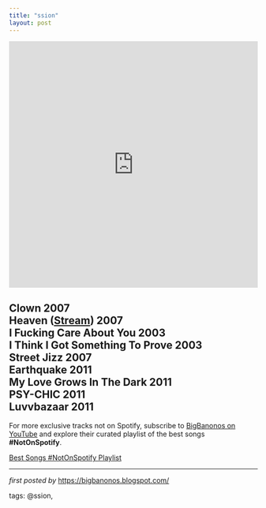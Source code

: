 ```yaml
---
title: "ssion"
layout: post
---
```

<iframe width="100%" height="500" src="https://www.youtube.com/embed/jLVWlaGFhXE?list=PLtuNtuTatqI0rWsgdQn5WqN-660JjilAB" frameborder="0" gesture="media" allow="encrypted-media" allowfullscreen></iframe><h2>
Clown 2007<br />Heaven (<a href="http://www.youtube.com/watch?v=I16S5QyehMY">Stream</a>) 2007<br />I Fucking Care About You 2003<br />I Think I Got Something To Prove 2003<br />Street Jizz 2007<br />Earthquake 2011<br />My Love Grows In The Dark 2011<br />PSY-CHIC 2011<br />Luvvbazaar 2011</h2>


<!--Subscribe and Playlist Links-->
<div>
    <p>For more exclusive tracks not on Spotify, subscribe to <a href="https://www.youtube.com/@BigBanonos" target="_blank">BigBanonos on YouTube</a> and explore their curated playlist of the best songs <strong>#NotOnSpotify</strong>.</p>
    <p><a href="https://www.youtube.com/playlist?list=PLtuNtuTatqI0kFahUCbtbfenC_ET5O_tr" target="_blank">Best Songs #NotOnSpotify Playlist<br /></a></p></div>

<hr />

<p><em>first posted by</em> <a href="https://bigbanonos.blogspot.com/" rel="noopener" target="_new">https://bigbanonos.blogspot.com/</a></p>

<p>tags: @ssion,</p>
